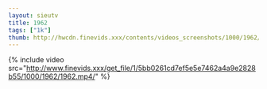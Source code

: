 ```yaml
--- 
layout: sieutv
title: 1962
tags: ["1k"]
thumb: http://hwcdn.finevids.xxx/contents/videos_screenshots/1000/1962/preview.mp4.jpg
---
```

{% include video src="http://www.finevids.xxx/get_file/1/5bb0261cd7ef5e5e7462a4a9e2828b55/1000/1962/1962.mp4/" %} 
